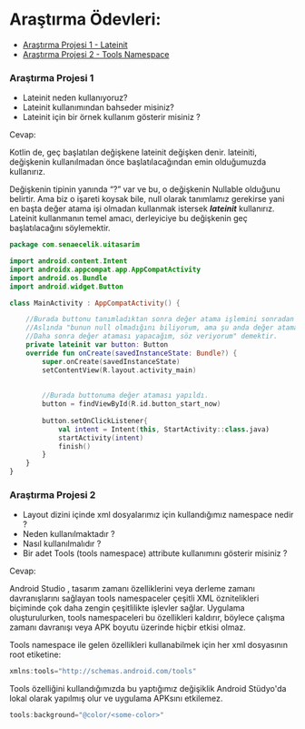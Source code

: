 # Araştırma Ödevleri:

- [Araştırma Projesi 1 - Lateinit](#1)
- [Araştırma Projesi 2 - Tools Namespace](#2)


### <a name="1"></a> Araştırma Projesi 1

- Lateinit neden kullanıyoruz?
- Lateinit kullanımından bahseder misiniz?
- Lateinit için bir örnek kullanım gösterir misiniz ?


Cevap: 

Kotlin de, geç başlatılan değişkene lateinit değişken denir. lateiniti, değişkenin kullanılmadan önce başlatılacağından emin olduğumuzda kullanırız.

Değişkenin tipinin yanında “?” var ve bu, o değişkenin Nullable olduğunu belirtir. Ama biz o işareti koysak bile, null olarak tanımlamız gerekirse yani en başta değer atama işi olmadan kullanmak istersek ***lateinit*** kullanırız. Lateinit kullanmanın temel amacı, derleyiciye bu değişkenin geç başlatılacağını söylemektir.



```kotlin
package com.senaecelik.uitasarim

import android.content.Intent
import androidx.appcompat.app.AppCompatActivity
import android.os.Bundle
import android.widget.Button

class MainActivity : AppCompatActivity() {

    //Burada buttonu tanımladıktan sonra değer atama işlemini sonradan yapacağımızı söylüyoruz.
    //Aslında "bunun null olmadığını biliyorum, ama şu anda değer atamak istemiyorum.
    //Daha sonra değer ataması yapacağım, söz veriyorum" demektir.
    private lateinit var button: Button
    override fun onCreate(savedInstanceState: Bundle?) {
        super.onCreate(savedInstanceState)
        setContentView(R.layout.activity_main)
        
        
        //Burada buttonuma değer ataması yapıldı.
        button = findViewById(R.id.button_start_now)
        
        button.setOnClickListener{
            val intent = Intent(this, StartActivity::class.java)
            startActivity(intent)
            finish()
        }
    }
}
```




### <a name="2"></a> Araştırma Projesi 2


- Layout dizini içinde xml dosyalarımız için kullandığımız namespace nedir ?
- Neden kullanılmaktadır ?
- Nasıl kullanılmalıdır ?
- Bir adet Tools (tools namespace) attribute kullanımını gösterir misiniz ? 

Cevap: 

Android Studio , tasarım zamanı özelliklerini veya derleme zamanı davranışlarını sağlayan tools namespaceler çeşitli XML öznitelikleri biçiminde çok daha zengin çeşitlilikte işlevler sağlar. Uygulama  oluşturulurken, tools namespaceleri bu özellikleri kaldırır, böylece çalışma zamanı davranışı veya APK
boyutu üzerinde hiçbir etkisi olmaz. 

Tools namespace ile gelen özellikleri kullanabilmek için her xml dosyasının root etiketine:

```kotlin
xmlns:tools="http://schemas.android.com/tools"
```

Tools özelliğini kullandığımızda bu yaptığımız değişiklik Android Stüdyo'da lokal olarak yapılmış olur ve uygulama APKsını etkilemez.

```kotlin
tools:background="@color/<some-color>"
```

